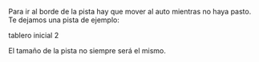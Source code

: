 Para ir al borde de la pista hay que mover al auto mientras no haya pasto. Te dejamos una pista de ejemplo:

<gs-board>
	tablero inicial 2
</gs-board>

El tamaño de la pista no siempre será el mismo.